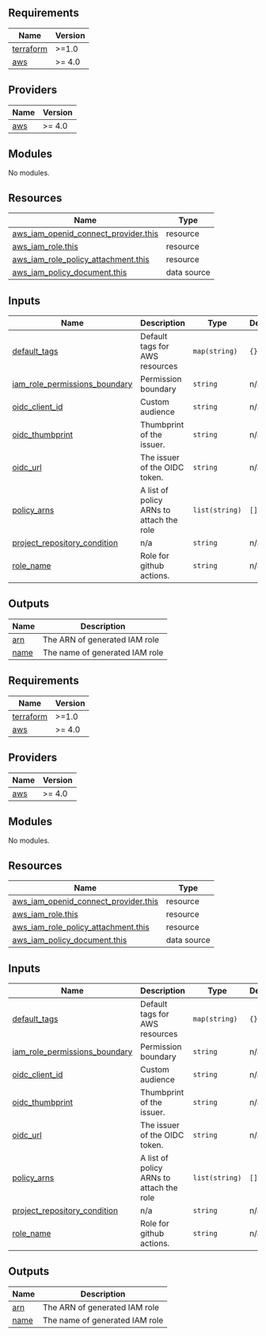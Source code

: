 ## Requirements

| Name | Version |
|------|---------|
| <a name="requirement_terraform"></a> [terraform](#requirement\_terraform) | >=1.0 |
| <a name="requirement_aws"></a> [aws](#requirement\_aws) | >= 4.0 |

## Providers

| Name | Version |
|------|---------|
| <a name="provider_aws"></a> [aws](#provider\_aws) | >= 4.0 |

## Modules

No modules.

## Resources

| Name | Type |
|------|------|
| [aws_iam_openid_connect_provider.this](https://registry.terraform.io/providers/hashicorp/aws/latest/docs/resources/iam_openid_connect_provider) | resource |
| [aws_iam_role.this](https://registry.terraform.io/providers/hashicorp/aws/latest/docs/resources/iam_role) | resource |
| [aws_iam_role_policy_attachment.this](https://registry.terraform.io/providers/hashicorp/aws/latest/docs/resources/iam_role_policy_attachment) | resource |
| [aws_iam_policy_document.this](https://registry.terraform.io/providers/hashicorp/aws/latest/docs/data-sources/iam_policy_document) | data source |

## Inputs

| Name | Description | Type | Default | Required |
|------|-------------|------|---------|:--------:|
| <a name="input_default_tags"></a> [default\_tags](#input\_default\_tags) | Default tags for AWS resources | `map(string)` | `{}` | no |
| <a name="input_iam_role_permissions_boundary"></a> [iam\_role\_permissions\_boundary](#input\_iam\_role\_permissions\_boundary) | Permission boundary | `string` | n/a | yes |
| <a name="input_oidc_client_id"></a> [oidc\_client\_id](#input\_oidc\_client\_id) | Custom audience | `string` | n/a | yes |
| <a name="input_oidc_thumbprint"></a> [oidc\_thumbprint](#input\_oidc\_thumbprint) | Thumbprint of the issuer. | `string` | n/a | yes |
| <a name="input_oidc_url"></a> [oidc\_url](#input\_oidc\_url) | The issuer of the OIDC token. | `string` | n/a | yes |
| <a name="input_policy_arns"></a> [policy\_arns](#input\_policy\_arns) | A list of policy ARNs to attach the role | `list(string)` | `[]` | no |
| <a name="input_project_repository_condition"></a> [project\_repository\_condition](#input\_project\_repository\_condition) | n/a | `string` | n/a | yes |
| <a name="input_role_name"></a> [role\_name](#input\_role\_name) | Role for github actions. | `string` | n/a | yes |

## Outputs

| Name | Description |
|------|-------------|
| <a name="output_arn"></a> [arn](#output\_arn) | The ARN of generated IAM role |
| <a name="output_name"></a> [name](#output\_name) | The name of generated IAM role |

<!-- BEGIN_TF_DOCS -->
## Requirements

| Name | Version |
|------|---------|
| <a name="requirement_terraform"></a> [terraform](#requirement\_terraform) | >=1.0 |
| <a name="requirement_aws"></a> [aws](#requirement\_aws) | >= 4.0 |

## Providers

| Name | Version |
|------|---------|
| <a name="provider_aws"></a> [aws](#provider\_aws) | >= 4.0 |

## Modules

No modules.

## Resources

| Name | Type |
|------|------|
| [aws_iam_openid_connect_provider.this](https://registry.terraform.io/providers/hashicorp/aws/latest/docs/resources/iam_openid_connect_provider) | resource |
| [aws_iam_role.this](https://registry.terraform.io/providers/hashicorp/aws/latest/docs/resources/iam_role) | resource |
| [aws_iam_role_policy_attachment.this](https://registry.terraform.io/providers/hashicorp/aws/latest/docs/resources/iam_role_policy_attachment) | resource |
| [aws_iam_policy_document.this](https://registry.terraform.io/providers/hashicorp/aws/latest/docs/data-sources/iam_policy_document) | data source |

## Inputs

| Name | Description | Type | Default | Required |
|------|-------------|------|---------|:--------:|
| <a name="input_default_tags"></a> [default\_tags](#input\_default\_tags) | Default tags for AWS resources | `map(string)` | `{}` | no |
| <a name="input_iam_role_permissions_boundary"></a> [iam\_role\_permissions\_boundary](#input\_iam\_role\_permissions\_boundary) | Permission boundary | `string` | n/a | yes |
| <a name="input_oidc_client_id"></a> [oidc\_client\_id](#input\_oidc\_client\_id) | Custom audience | `string` | n/a | yes |
| <a name="input_oidc_thumbprint"></a> [oidc\_thumbprint](#input\_oidc\_thumbprint) | Thumbprint of the issuer. | `string` | n/a | yes |
| <a name="input_oidc_url"></a> [oidc\_url](#input\_oidc\_url) | The issuer of the OIDC token. | `string` | n/a | yes |
| <a name="input_policy_arns"></a> [policy\_arns](#input\_policy\_arns) | A list of policy ARNs to attach the role | `list(string)` | `[]` | no |
| <a name="input_project_repository_condition"></a> [project\_repository\_condition](#input\_project\_repository\_condition) | n/a | `string` | n/a | yes |
| <a name="input_role_name"></a> [role\_name](#input\_role\_name) | Role for github actions. | `string` | n/a | yes |

## Outputs

| Name | Description |
|------|-------------|
| <a name="output_arn"></a> [arn](#output\_arn) | The ARN of generated IAM role |
| <a name="output_name"></a> [name](#output\_name) | The name of generated IAM role |
<!-- END_TF_DOCS -->